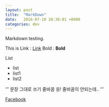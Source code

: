```yaml
---
layout: post
title:  "MarkDown"
date:   2016-07-10 20:36:01 +0900
categories: dev
---
```

Markdown testing. 

This is Link : [Link](http://softroom.naver.com)
Bold : **Bold**

List
* list
* list1
* list2

‘’’
문장 그대로 쓰기
줄바꿈
응! 줄바꿈이 안되는데.. 
‘’’

[Facebook](https://m.facebook.com/softroom75)

<!--stackedit_data:
eyJoaXN0b3J5IjpbMTE5NDY2NDAwNywtMzgwODQwMDAyXX0=
-->
